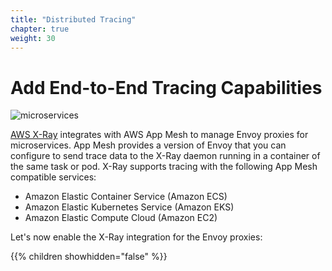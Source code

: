 ```yaml
---
title: "Distributed Tracing"
chapter: true
weight: 30
---
```


# Add End-to-End Tracing Capabilities

![microservices](/images/crystal.svg)

[AWS X-Ray](https://aws.amazon.com/xray/) integrates with AWS App Mesh to manage Envoy proxies for microservices. App Mesh provides a version of Envoy that you can configure to send trace data to the X-Ray daemon running in a container of the same task or pod. X-Ray supports tracing with the following App Mesh compatible services:

* Amazon Elastic Container Service (Amazon ECS)
* Amazon Elastic Kubernetes Service (Amazon EKS)
* Amazon Elastic Compute Cloud (Amazon EC2)

Let's now enable the X-Ray integration for the Envoy proxies:

{{% children showhidden="false" %}}
